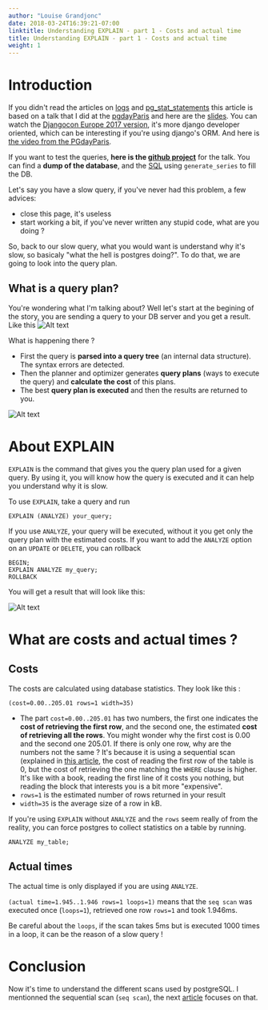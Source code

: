 ```yaml
---
author: "Louise Grandjonc"
date: 2018-03-24T16:39:21-07:00
linktitle: Understanding EXPLAIN - part 1 - Costs and actual time
title: Understanding EXPLAIN - part 1 - Costs and actual time
weight: 1
---
```



# Introduction

If you didn't read the articles on [logs](/blog/developers-and-logs/) and [pg_stat_statements](/blog/pg-stat-statements/) this article is based on a talk that I did at the [pgdayParis](http://2018.pgday.paris) and here are the [slides](https://fr.slideshare.net/LouiseGrandjonc/becoming-a-better-developer-with-explain). You can watch the [Djangocon Europe 2017 version](https://www.youtube.com/watch?v=Ph2hXpTW-Zg), it's more django developer oriented, which can be interesting if you're using django's ORM. And here is [the video from the PGdayParis](https://www.youtube.com/watch?v=IwahVdNboc8).

If you want to test the queries, **here is the [github project](https://github.com/louiseGrandjonc/owl-conference)** for the talk. You can find a **dump of the database**, and the [SQL](https://github.com/louiseGrandjonc/owl-conference/blob/master/sql/01_generate_data.sql) using `generate_series` to fill the DB.

Let's say you have a slow query, if you've never had this problem, a few advices:

- close this page, it's useless
- start working a bit, if you've never written any stupid code, what are you doing ?

So, back to our slow query, what you would want is understand why it's slow, so basicaly "what the hell is postgres doing?". To do that, we are going to look into the query plan.

## What is a query plan?

You're wondering what I'm talking about? Well let's start at the begining of the story, you are sending a query to your DB server and you get a result. Like this
![Alt text](/images/explain/query.png)

What is happening there ?

- First the query is **parsed into a query tree** (an internal data structure). The syntax errors are detected.
- Then the planner and optimizer generates **query plans** (ways to execute the query) and **calculate the cost** of this plans.
- The best **query plan is executed** and then the results are returned to you.

![Alt text](/images/explain/query_path.png)

# About EXPLAIN

`EXPLAIN` is the command that gives you the query plan used for a given query. By using it, you will know how the query is executed and it can help you understand why it is slow.

To use `EXPLAIN`, take a query and run

`EXPLAIN (ANALYZE) your_query;`

If you use `ANALYZE`, your query will be executed, without it you get only the query plan with the estimated costs.
If you want to add the `ANALYZE` option on an `UPDATE` or `DELETE`, you can rollback

```code
BEGIN;
EXPLAIN ANALYZE my_query;
ROLLBACK
```

You will get a result that will look like this:

![Alt text](/images/explain/explain.png)

# What are costs and actual times ?

## Costs

The costs are calculated using database statistics. They look like this :

`(cost=0.00..205.01 rows=1 width=35)`

- The part `cost=0.00..205.01` has two numbers, the first one indicates the **cost of retrieving the first row**, and the second one, the estimated **cost of retrieving all the rows**.
  You might wonder why the first cost is 0.00 and the second one 205.01. If there is only one row, why are the numbers not the same ? It's because it is using a sequential scan (explained in [this article](/blog/explain-2/), the cost of reading the first row of the table is 0, but the cost of retrieving the one matching the `WHERE` clause is higher. It's like with a book, reading the first line of it costs you nothing, but reading the block that interests you is a bit more "expensive".
- `rows=1` is the estimated number of rows returned in your result
- `width=35` is the average size of a row in kB.

If you're using `EXPLAIN` without `ANALYZE` and the `rows` seem really of from the reality, you can force postgres to collect statistics on a table by running.

`ANALYZE my_table;`

## Actual times

The actual time is only displayed if you are using `ANALYZE`.

`(actual time=1.945..1.946 rows=1 loops=1)` means that the `seq scan` was executed once (`loops=1`), retrieved one row `rows=1` and took 1.946ms.

Be careful about the `loops`, if the scan takes 5ms but is executed 1000 times in a loop, it can be the reason of a slow query !

# Conclusion

Now it's time to understand the different scans used by postgreSQL. I mentionned the sequential scan (`seq scan`), the next [article](/blog/explain-2/) focuses on that. 
